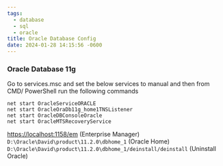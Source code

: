 ```yaml
---
tags:
  - database
  - sql
  - oracle
title: Oracle Database Config
date: 2024-01-28 14:15:56 -0600
---
```


### Oracle Database 11g

Go to services.msc and set the below services to manual and then from CMD/ PowerShell run the following commands

````batch
net start OracleServiceORACLE
net start OracleOraDb11g_home1TNSListener
net start OracleDBConsoleOracle
net start OracleMTSRecoveryService
````

<https://localhost:1158/em> (Enterprise Manager)  
`D:\Oracle\David\product\11.2.0\dbhome_1` (Oracle Home)  
`D:\Oracle\David\product\11.2.0\dbhome_1/deinstall/deinstall` (Uninstall Oracle)
